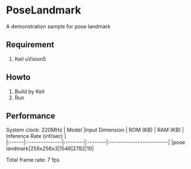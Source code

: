 # PoseLandmark
A demonstration sample for pose landmark
## Requirement
1. Keil uVision5
## Howto
1. Build by Keil
2. Run
## Performance
System clock: 220MHz
| Model |Input Dimension | ROM (KB) | RAM (KB) | Inference Rate (inf/sec) |  
|:------|:---------------|:--------|:--------|:-------------------------|
|pose landmark|256x256x3|1546|2782|10|

Total frame rate: 7 fps


